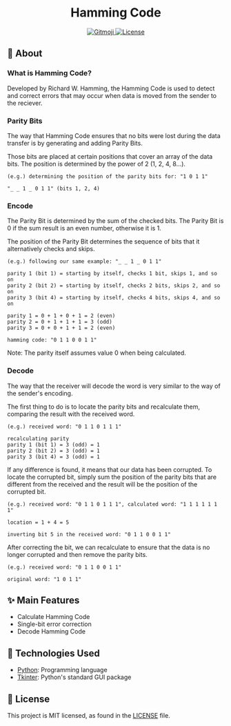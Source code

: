 <h1 align="center">
    Hamming Code
</h1>


<p align="center">
    <a href="https://gitmoji.dev">
        <img src="https://img.shields.io/badge/gitmoji-%20😜%20😍-FFDD67.svg" alt="Gitmoji">
    </a>
    <a href="https://github.com/LeonardoBringel/HammingCode/blob/main/LICENSE">
        <img src="https://img.shields.io/github/license/LeonardoBringel/HammingCode?color=blue" alt="License">
    </a>
</p>


## :pushpin: About


### What is Hamming Code?
Developed by Richard W. Hamming, the Hamming Code is used to detect and correct errors that may occur when data is moved from the sender to the reciever.


### Parity Bits
The way that Hamming Code ensures that no bits were lost during the data transfer is by generating and adding Parity Bits.

Those bits are placed at certain positions that cover an array of the data bits. The position is determined by the power of 2 (1, 2, 4, 8...).

    (e.g.) determining the position of the parity bits for: "1 0 1 1"
    
    "_ _ 1 _ 0 1 1" (bits 1, 2, 4)


### Encode
The Parity Bit is determined by the sum of the checked bits. The Parity Bit is 0 if the sum result is an even number, otherwise it is 1.

The position of the Parity Bit determines the sequence of bits that it alternatively checks and skips.

    (e.g.) following our same example: "_ _ 1 _ 0 1 1"
    
    parity 1 (bit 1) = starting by itself, checks 1 bit, skips 1, and so on 
    parity 2 (bit 2) = starting by itself, checks 2 bits, skips 2, and so on 
    parity 3 (bit 4) = starting by itself, checks 4 bits, skips 4, and so on
    
    parity 1 = 0 + 1 + 0 + 1 = 2 (even)
    parity 2 = 0 + 1 + 1 + 1 = 3 (odd)
    parity 3 = 0 + 0 + 1 + 1 = 2 (even)
    
    hamming code: "0 1 1 0 0 1 1"
Note: The parity itself assumes value 0 when being calculated.


### Decode
The way that the receiver will decode the word is very similar to the way of the sender's encoding.

The first thing to do is to locate the parity bits and recalculate them, comparing the result with the received word.

    (e.g.) received word: "0 1 1 0 1 1 1"
    
    recalculating parity
    parity 1 (bit 1) = 3 (odd) = 1
    parity 2 (bit 2) = 3 (odd) = 1
    parity 3 (bit 4) = 3 (odd) = 1

If any difference is found, it means that our data has been corrupted.
To locate the corrupted bit, simply sum the position of the parity bits that are different from the received and the result will be the position of the corrupted bit.
    
    (e.g.) received word: "0 1 1 0 1 1 1", calculated word: "1 1 1 1 1 1 1"
    
    location = 1 + 4 = 5
    
    inverting bit 5 in the received word: "0 1 1 0 0 1 1"


After correcting the bit, we can recalculate to ensure that the data is no longer corrupted and then remove the parity bits.

    (e.g.) received word: "0 1 1 0 0 1 1"
    
    original word: "1 0 1 1"


## :sparkles: Main Features

* Calculate Hamming Code
* Single-bit error correction
* Decode Hamming Code


## :rocket: Technologies Used

* [Python](https://www.python.org/): Programming language
* [Tkinter](https://docs.python.org/3/library/tkinter.html): Python's standard GUI package


## :page_facing_up: License

This project is MIT licensed, as found in the [LICENSE](./LICENSE) file.
